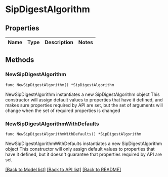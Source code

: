 # SipDigestAlgorithm

## Properties

Name | Type | Description | Notes
------------ | ------------- | ------------- | -------------

## Methods

### NewSipDigestAlgorithm

`func NewSipDigestAlgorithm() *SipDigestAlgorithm`

NewSipDigestAlgorithm instantiates a new SipDigestAlgorithm object
This constructor will assign default values to properties that have it defined,
and makes sure properties required by API are set, but the set of arguments
will change when the set of required properties is changed

### NewSipDigestAlgorithmWithDefaults

`func NewSipDigestAlgorithmWithDefaults() *SipDigestAlgorithm`

NewSipDigestAlgorithmWithDefaults instantiates a new SipDigestAlgorithm object
This constructor will only assign default values to properties that have it defined,
but it doesn't guarantee that properties required by API are set


[[Back to Model list]](../README.md#documentation-for-models) [[Back to API list]](../README.md#documentation-for-api-endpoints) [[Back to README]](../README.md)


